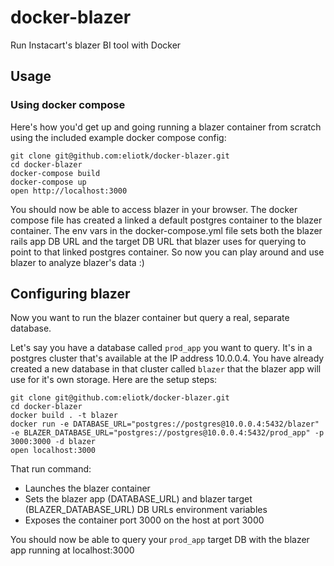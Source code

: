 # docker-blazer

Run Instacart's blazer BI tool with Docker

## Usage

### Using docker compose

Here's how you'd get up and going running a blazer container from scratch using the included example docker compose config:

```
git clone git@github.com:eliotk/docker-blazer.git
cd docker-blazer
docker-compose build
docker-compose up
open http://localhost:3000
```

You should now be able to access blazer in your browser. The docker compose file has created a linked a default postgres container to the blazer container. The env vars in the docker-compose.yml file sets both the blazer rails app DB URL and the target DB URL that blazer uses for querying to point to that linked postgres container. So now you can play around and use blazer to analyze blazer's data :)

## Configuring blazer

Now you want to run the blazer container but query a real, separate database.

Let's say you have a database called `prod_app` you want to query. It's in a postgres cluster that's available at the IP address 10.0.0.4. You have already created a new database in that cluster called `blazer` that the blazer app will use for it's own storage. Here are the setup steps:

```
git clone git@github.com:eliotk/docker-blazer.git
cd docker-blazer
docker build . -t blazer
docker run -e DATABASE_URL="postgres://postgres@10.0.0.4:5432/blazer" -e BLAZER_DATABASE_URL="postgres://postgres@10.0.0.4:5432/prod_app" -p 3000:3000 -d blazer
open localhost:3000
```

That run command:

* Launches the blazer container
* Sets the blazer app (DATABASE_URL) and blazer target (BLAZER_DATABASE_URL) DB URLs environment variables
* Exposes the container port 3000 on the host at port 3000

You should now be able to query your `prod_app` target DB with the blazer app running at localhost:3000
